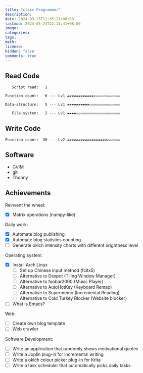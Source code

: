 ```yaml
---
title: "class Programmer"
description: 
date: 2024-03-25T12:05:21+08:00
lastmod: 2024-05-24T22:13:41+08:00
image: 
categories: 
tags: 
math: 
license: 
hidden: false
comments: true
---
```

## Read Code

       Script read:   1

    Function count:   6 --- Lv1 ▰▰▰▰▰▰▰▰▰▰▰▰▱▱▱▱▱▱▱▱▱▱▱▱

    Data-structure:   5 --- Lv1 ▰▰▰▰▰▰▰▰▰▰▱▱▱▱▱▱▱▱▱▱▱▱▱▱

       File-system:   2 --- Lv1 ▰▰▰▰▱▱▱▱▱▱▱▱▱▱▱▱▱▱▱▱▱▱▱▱

## Write Code

    Function count:  30 --- Lv2 ▰▰▰▰▰▰▰▰▰▰▰▰▰▰▰▰▰▰▱▱▱▱▱▱

## Software
- GVIM
- git
- Thonny

## Achievements
Reinvent the wheel:
- [x] Matrix operations (numpy-like)

Daily work:
- [x] Automate blog publishing
- [x] Automate blog statistics counting
- [ ] Generate oklch intensity charts with different brightness level

Operating system:
- [x] Install Arch Linux
	- [ ] Set up Chinese input method (fcitx5)
	- [ ] Alternative to Dexpot (Tiling Window Manager)
	- [ ] Alternative to foobar2000 (Music Player)
	- [ ] Alternative to AutoHotKey (Keyboard Remap)
	- [ ] Alternative to Supermemo (Incremental Reading)
	- [ ] Alternative to Cold Turkey Blocker (Website blocker)
- [ ] What is Emacs?

Web:
- [ ] Create own blog template
- [ ] Web crawler

Software Development:
- [ ] Write an application that randomly shows motivational quotes
- [ ] Write a Joplin plug-in for incremental writing
- [ ] Write a oklch colour picker plug-in for Krita
- [ ] Write a task scheduler that automatically picks daily tasks. 
